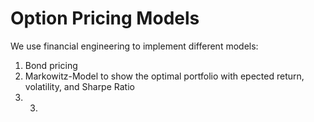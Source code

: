 # Option Pricing Models

We use financial engineering to implement different models:

1) Bond pricing
2) Markowitz-Model to show the optimal portfolio with epected return, volatility, and Sharpe Ratio
3) 3)
